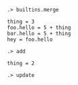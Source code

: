 ```ucm:hide
.> builtins.merge
```

```unison
thing = 3
foo.hello = 5 + thing
bar.hello = 5 + thing
hey = foo.hello
```

```ucm
.> add
```

```unison
thing = 2
```

```ucm:error
.> update
```
